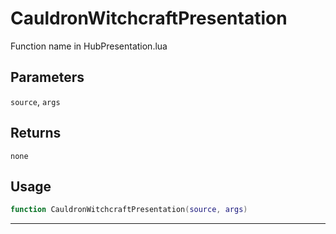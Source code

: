 # CauldronWitchcraftPresentation
Function name in HubPresentation.lua
## Parameters
`source`, `args`
## Returns
`none`
## Usage
```lua
function CauldronWitchcraftPresentation(source, args)
```
---
